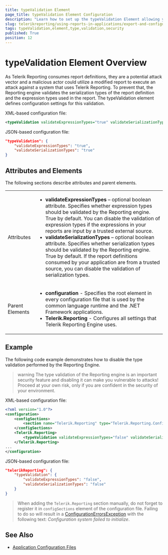 ```yaml
---
title: typeValidation Element
page_title: typeValidation Element Configuration
description: "Learn how to set up the typeValidation Element allowing you to disable the built-in type validation."
slug: telerikreporting/using-reports-in-applications/export-and-configure/configure-the-report-engine/typeValidation-element
tags: typeValidation,element,type,validation,security
published: True
position: 12
---
```


<style>
table th:first-of-type {
	width: 10%;
}
table th:nth-of-type(2) {
	width: 90%;
}
</style>

# typeValidation Element Overview

As Telerik Reporting consumes report definitions, they are a potential attack vector and a malicious actor could utilize a modified report to execute an attack against a system that uses Telerik Reporting. To prevent that, the Reporting engine validates the serialization types of the report definition and the expression types used in the report. The typeValidation element defines configuration settings for this validation.

XML-based configuration file:

````XML
<typeValidation validateExpressionTypes="true" validateSerializationTypes="true" />
````

JSON-based configuration file:

````JSON
"typeValidation": {
	"validateExpressionTypes": "true",
	"validateSerializationTypes": "true"
}
````

## Attributes and Elements

The following sections describe attributes and parent elements.

|   |   |
| ------ | ------ |
|Attributes|<ul><li>__validateExpressionTypes__ – optional boolean attribute. Specifies whether expression types should be validated by the Reporting engine. True by default. You can disable the validation of expression types if the expressions in your reports are input by a trusted external source.</li><li>__validateSerializationTypes__ – optional boolean attribute. Specifies whether serialization types should be validated by the Reporting engine. True by default. If the report definitions consumed by your application are from a trusted source, you can disable the validation of serialization types.</li></ul>|
|Parent Elements|<ul><li>__configuration__ - Specifies the root element in every configuration file that is used by the common language runtime and the .NET Framework applications.</li><li>__Telerik.Reporting__ - Configures all settings that Telerik Reporting Engine uses.</li></ul>|

## Example

The following code example demonstrates how to disable the type validation performed by the Reporting Engine.

>warning The type validation of the Reporting engine is an important security feature and disabling it can make you vulnerable to attacks! Proceed at your own risk, only if you are confident in the security of your environment.

XML-based configuration file:

````XML
<?xml version="1.0"?>
<configuration>
	<configSections>
		<section name="Telerik.Reporting" type="Telerik.Reporting.Configuration.ReportingConfigurationSection, Telerik.Reporting" allowLocation="true" allowDefinition="Everywhere" />
	</configSections>
	<Telerik.Reporting>
		<typeValidation validateExpressionTypes="false" validateSerializationTypes="false" />
	</Telerik.Reporting>
...
</configuration>
````

JSON-based configuration file:

````JSON
"telerikReporting": {
	"typeValidation": {
		"validateExpressionTypes": "false",
		"validateSerializationTypes": "false"
	}
}
````

> When adding the `Telerik.Reporting` section manually, do not forget to register it in `configSections` element of the configuration file. Failing to do so will result in a [ConfigurationErrorsException](https://learn.microsoft.com/en-us/dotnet/api/system.configuration.configurationerrorsexception?view=dotnet-plat-ext-7.0) with the following text: *Configuration system failed to initialize*.

## See Also

* [Application Configuration Files](https://learn.microsoft.com/en-us/windows/win32/sbscs/application-configuration-files)
